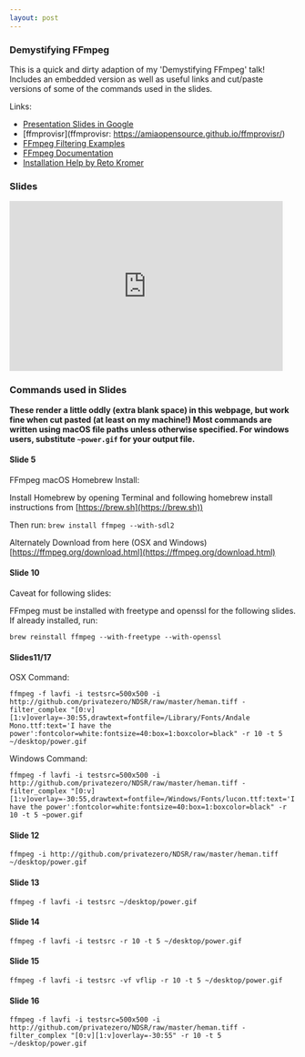 ```yaml
---
layout: post
---
```


### Demystifying FFmpeg

This is a quick and dirty adaption of my 'Demystifying FFmpeg' talk! Includes an embedded version as well as useful links and cut/paste versions of some of the commands used in the slides.

Links:

* [Presentation Slides in Google](https://docs.google.com/presentation/d/1_DET6E4Al9vSul6nBwraX64K1mw2SYJ7ZN0TiqbZaqU/edit?usp=sharing)
* [ffmprovisr](ffmprovisr: https://amiaopensource.github.io/ffmprovisr/)
* [FFmpeg Filtering Examples](https://trac.ffmpeg.org/wiki/FancyFilteringExamples)
* [FFmpeg Documentation](https://ffmpeg.org/ffmpeg.html)
* [Installation Help by Reto Kromer](https://avpres.net/FFmpeg/#ch1)

### Slides
<iframe src="https://docs.google.com/presentation/d/e/2PACX-1vSyy0wYXXAaj6_a_6iOnWDfrPrI6zNLFfWR4Lh5aT74Mn74P_kW0FmyGVyD_w0W2hNxLWfNayUuJNtL/embed?start=false&loop=false&delayms=5000" frameborder="0" width="480" height="299" allowfullscreen="true" mozallowfullscreen="true" webkitallowfullscreen="true"></iframe>


### Commands used in Slides

**These render a little oddly (extra blank space) in this webpage, but work fine when cut pasted (at least on my machine!) Most commands are written using macOS file paths unless otherwise specified. For windows users, substitute `~power.gif` for your output file.**

#### Slide 5

FFmpeg macOS Homebrew Install:

Install Homebrew by opening Terminal and following homebrew install instructions from [https://brew.sh](https://brew.sh))

Then run:
`brew install ffmpeg --with-sdl2`

Alternately Download from here (OSX and Windows) [https://ffmpeg.org/download.html](https://ffmpeg.org/download.html)

#### Slide 10
Caveat for following slides:

FFmpeg must be installed with freetype and openssl for the following slides. If already installed, run:

`brew reinstall ffmpeg --with-freetype --with-openssl`

#### Slides11/17
OSX Command:

`ffmpeg -f lavfi -i testsrc=500x500 -i http://github.com/privatezero/NDSR/raw/master/heman.tiff -filter_complex "[0:v][1:v]overlay=-30:55,drawtext=fontfile=/Library/Fonts/Andale Mono.ttf:text='I have the power':fontcolor=white:fontsize=40:box=1:boxcolor=black" -r 10 -t 5 ~/desktop/power.gif`

Windows Command:

`ffmpeg -f lavfi -i testsrc=500x500 -i http://github.com/privatezero/NDSR/raw/master/heman.tiff -filter_complex "[0:v][1:v]overlay=-30:55,drawtext=fontfile=/Windows/Fonts/lucon.ttf:text='I have the power':fontcolor=white:fontsize=40:box=1:boxcolor=black" -r 10 -t 5 ~power.gif`

#### Slide 12
`ffmpeg -i http://github.com/privatezero/NDSR/raw/master/heman.tiff ~/desktop/power.gif`

#### Slide 13
`ffmpeg -f lavfi -i testsrc ~/desktop/power.gif`

#### Slide 14
`ffmpeg -f lavfi -i testsrc -r 10 -t 5 ~/desktop/power.gif`

#### Slide 15
`ffmpeg -f lavfi -i testsrc -vf vflip -r 10 -t 5 ~/desktop/power.gif`

#### Slide 16
`ffmpeg -f lavfi -i testsrc=500x500 -i http://github.com/privatezero/NDSR/raw/master/heman.tiff -filter_complex "[0:v][1:v]overlay=-30:55" -r 10 -t 5 ~/desktop/power.gif`